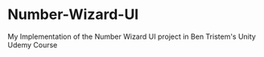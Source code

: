 # Number-Wizard-UI
My Implementation of the Number Wizard UI project in Ben Tristem's Unity Udemy Course
